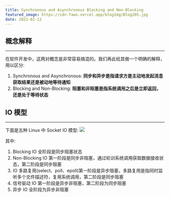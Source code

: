 ```yaml
---
title: Synchronous and Asynchronous Blocking and Non-Blocking
featured_image: https://cdn-fawn.vercel.app/blogImg/Blog205.jpg
date: 2022-02-12
---
```


## 概念解释
***  
在软件开发中，这两对概念是非常容易搞混的。我们再此给其做一个明确的解释，用以区分: 
1. Synchronous and Asynchronous: **同步和异步是指请求方是主动地发起消息获取结果还是被动地等待通知**
2. Blocking and Non-Blocking: **阻塞和非阻塞是指系统调用之后是立即返回，还是处于等待状态**

## IO 模型
***  
下面是五种 Linux 中 Socket IO 模型:
![](https://cdn-fawn.vercel.app/contentImg/io/fig1-1.gif)

其中: 
1. Blocking IO 全阶段是同步阻塞状态
2. Non-Blocking IO 第一阶段是同步非阻塞，通过轮训系统调用获取数据接收状态，第二阶段是同步阻塞
3. IO 多路复用(select、poll、epoll)第一阶段是异步阻塞，多路复用是指同时监听多个文件描述符，复用系统调用，第二阶段是同步阻塞
4. 信号驱动 IO 第一阶段是异步非阻塞，第二阶段为同步阻塞
5. 异步 IO 全阶段为异步非阻塞